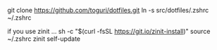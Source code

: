 git clone https://github.com/toguri/dotfiles.git
ln -s src/dotfiles/.zshrc ~/.zshrc

if you use zinit ...
sh -c "$(curl -fsSL https://git.io/zinit-install)"
source ~/.zshrc
zinit self-update
